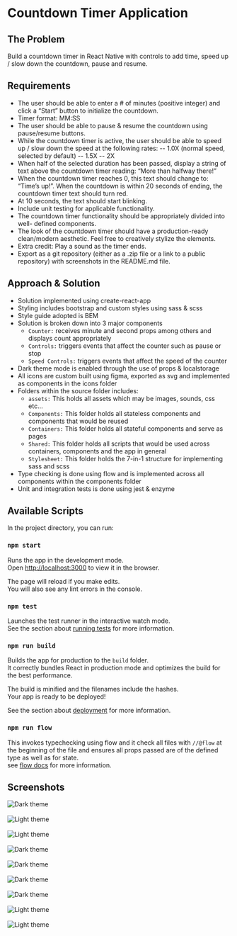 # Countdown Timer Application

## The Problem

Build a countdown timer in React Native with controls to add time, speed up / slow down the countdown, pause and resume.

## Requirements

- The user should be able to enter a # of minutes (positive integer) and click a “Start” button to initialize the countdown.
- Timer format: MM:SS
- The user should be able to pause & resume the countdown using pause/resume
  buttons.
- While the countdown timer is active, the user should be able to speed up / slow
  down the speed at the following rates: -- 1.0X (normal speed, selected by
  default) -- 1.5X -- 2X
- When half of the selected duration has been passed, display a string of text
  above the countdown timer reading: “More than halfway there!”
- When the countdown timer reaches 0, this text should change to: “Time’s up!”. When the countdown is within 20 seconds of ending, the countdown timer text
  should turn red.
- At 10 seconds, the text should start blinking.
- Include unit testing for applicable functionality.
- The countdown timer functionality should be appropriately divided into well-
  defined components.
- The look of the countdown timer should have a production-ready clean/modern
  aesthetic. Feel free to creatively stylize the elements.
- Extra credit: Play a sound as the timer ends.
- Export as a git repository (either as a .zip file or a link to a public repository) with
  screenshots in the README.md file.

## Approach & Solution

- Solution implemented using create-react-app
- Styling includes bootstrap and custom styles using sass & scss
- Style guide adopted is BEM
- Solution is broken down into 3 major components
  - `Counter:` receives minute and second props among others and displays count appropriately
  - `Controls:` triggers events that affect the counter such as pause or stop
  - `Speed Controls:` triggers events that affect the speed of the counter
- Dark theme mode is enabled through the use of props & localstorage
- All icons are custom built using figma, exported as svg and implemented as components in the icons folder
- Folders within the source folder includes:
  - `assets:` This holds all assets which may be images, sounds, css etc...
  - `Components:` This folder holds all stateless components and components that would be reused
  - `Containers:` This folder holds all stateful components and serve as pages
  - `Shared:` This folder holds all scripts that would be used across containers, components and the app in general
  - `Stylesheet:` This folder holds the 7-in-1 structure for implementing sass and scss
- Type checking is done using flow and is implemented across all components within the components folder
- Unit and integration tests is done using jest & enzyme

## Available Scripts

In the project directory, you can run:

### `npm start`

Runs the app in the development mode.<br />
Open [http://localhost:3000](http://localhost:3000) to view it in the browser.

The page will reload if you make edits.<br />
You will also see any lint errors in the console.

### `npm test`

Launches the test runner in the interactive watch mode.<br />
See the section about [running tests](https://facebook.github.io/create-react-app/docs/running-tests) for more information.

### `npm run build`

Builds the app for production to the `build` folder.<br />
It correctly bundles React in production mode and optimizes the build for the best performance.

The build is minified and the filenames include the hashes.<br />
Your app is ready to be deployed!

See the section about [deployment](https://facebook.github.io/create-react-app/docs/deployment) for more information.

### `npm run flow`

This invokes typechecking using flow and it check all files with `//@flow` at the beginning of the file and ensures all props passed are of the defined type as well as for state.<br />
see [flow docs](https://flow.org/en/docs/) for more information.

## Screenshots

![Dark theme](./src/assets/screenshots/Screenshot1.png "Dark theme") <br /> <br />
![Light theme](./src/assets/screenshots/Screenshot2.png "Light theme") <br /> <br />
![Light theme](./src/assets/screenshots/Screenshot3.png "Light theme") <br /> <br />
![Dark theme](./src/assets/screenshots/Screenshot4.png "Dark theme") <br /> <br />
![Dark theme](./src/assets/screenshots/Screenshot5.png "Dark theme") <br /> <br />
![Dark theme](./src/assets/screenshots/Screenshot6.png "Dark theme") <br /> <br />
![Dark theme](./src/assets/screenshots/Screenshot7.png "Dark theme") <br /> <br />
![Light theme](./src/assets/screenshots/Screenshot8.png "Light theme") <br /> <br />
![Light theme](./src/assets/screenshots/Screenshot9.png "Light theme") <br />
